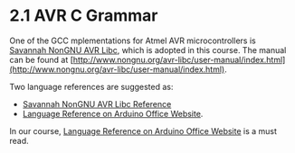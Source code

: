 # 2.1 AVR C Grammar

One of the GCC mplementations for Atmel AVR microcontrollers is [Savannah NonGNU AVR Libc](http://www.nongnu.org/avr-libc/), which is adopted in this course. The manual can be found at [http://www.nongnu.org/avr-libc/user-manual/index.html](http://www.nongnu.org/avr-libc/user-manual/index.html).

Two language references are suggested as:
* [Savannah NonGNU AVR Libc Reference](http://www.nongnu.org/avr-libc/user-manual/modules.html)
* [Language Reference on Arduino Office Website](https://www.arduino.cc/en/Reference/HomePage).

In our course, [Language Reference on Arduino Office Website](https://www.arduino.cc/en/Reference/HomePage) is a must read.